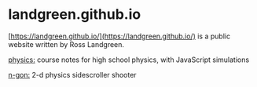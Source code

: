# landgreen.github.io
[https://landgreen.github.io/](https://landgreen.github.io/) is a public website written by Ross Landgreen.

[physics:](https://landgreen.github.io/physics/) course notes for high school physics, with JavaScript simulations

[n-gon:](https://landgreen.github.io/sidescroller/) 2-d physics sidescroller shooter

